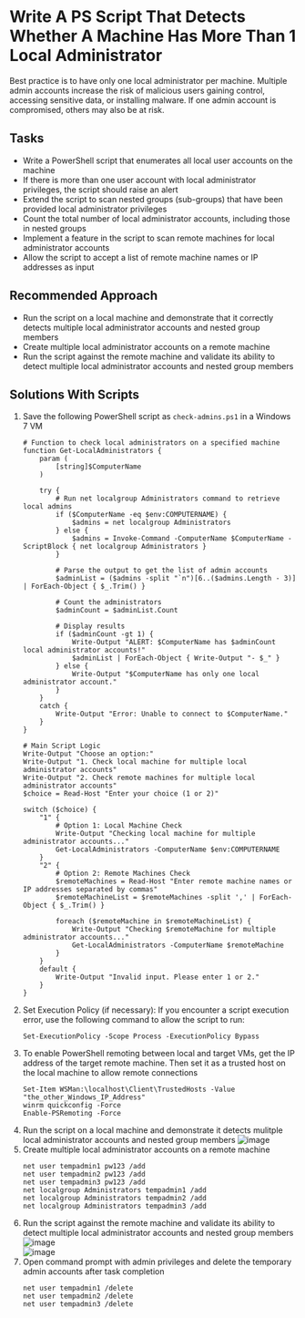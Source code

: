 # Write A PS Script That Detects Whether A Machine Has More Than 1 Local Administrator
Best practice is to have only one local administrator per machine. Multiple admin accounts increase the risk of malicious users gaining control, accessing sensitive data, or installing malware. If one admin account is compromised, others may also be at risk.



## Tasks
- Write a PowerShell script that enumerates all local user accounts on the machine
- If there is more than one user account with local administrator privileges, the script should raise an alert
- Extend the script to scan nested groups (sub-groups) that have been provided local administrator privileges
- Count the total number of local administrator accounts, including those in nested groups
- Implement a feature in the script to scan remote machines for local administrator accounts
- Allow the script to accept a list of remote machine names or IP addresses as input


## Recommended Approach
- Run the script on a local machine and demonstrate that it correctly detects multiple local administrator accounts and nested group members
- Create multiple local administrator accounts on a remote machine
- Run the script against the remote machine and validate its ability to detect multiple local administrator accounts and nested group members


## Solutions With Scripts
1. Save the following PowerShell script as `check-admins.ps1` in a Windows 7 VM
   ```
   # Function to check local administrators on a specified machine
   function Get-LocalAdministrators {
       param (
           [string]$ComputerName
       )
   
       try {
           # Run net localgroup Administrators command to retrieve local admins
           if ($ComputerName -eq $env:COMPUTERNAME) {
               $admins = net localgroup Administrators
           } else {
               $admins = Invoke-Command -ComputerName $ComputerName -ScriptBlock { net localgroup Administrators }
           }
   
           # Parse the output to get the list of admin accounts
           $adminList = ($admins -split "`n")[6..($admins.Length - 3)] | ForEach-Object { $_.Trim() }
   
           # Count the administrators
           $adminCount = $adminList.Count
   
           # Display results
           if ($adminCount -gt 1) {
               Write-Output "ALERT: $ComputerName has $adminCount local administrator accounts!"
               $adminList | ForEach-Object { Write-Output "- $_" }
           } else {
               Write-Output "$ComputerName has only one local administrator account."
           }
       }
       catch {
           Write-Output "Error: Unable to connect to $ComputerName."
       }
   }
   
   # Main Script Logic
   Write-Output "Choose an option:"
   Write-Output "1. Check local machine for multiple local administrator accounts"
   Write-Output "2. Check remote machines for multiple local administrator accounts"
   $choice = Read-Host "Enter your choice (1 or 2)"
   
   switch ($choice) {
       "1" {
           # Option 1: Local Machine Check
           Write-Output "Checking local machine for multiple administrator accounts..."
           Get-LocalAdministrators -ComputerName $env:COMPUTERNAME
       }
       "2" {
           # Option 2: Remote Machines Check
           $remoteMachines = Read-Host "Enter remote machine names or IP addresses separated by commas"
           $remoteMachineList = $remoteMachines -split ',' | ForEach-Object { $_.Trim() }
   
           foreach ($remoteMachine in $remoteMachineList) {
               Write-Output "Checking $remoteMachine for multiple administrator accounts..."
               Get-LocalAdministrators -ComputerName $remoteMachine
           }
       }
       default {
           Write-Output "Invalid input. Please enter 1 or 2."
       }
   }
   ```
2. Set Execution Policy (if necessary): If you encounter a script execution error, use the following command to allow the script to run:
   ```
   Set-ExecutionPolicy -Scope Process -ExecutionPolicy Bypass
   ```
3. To enable PowerShell remoting between local and target VMs, get the IP address of the target remote machine. Then set it as a trusted host on the local machine to allow remote connections
   ```
   Set-Item WSMan:\localhost\Client\TrustedHosts -Value "the_other_Windows_IP_Address"
   winrm quickconfig -Force
   Enable-PSRemoting -Force
   ```
4. Run the script on a local machine and demonstrate it detects mulitple local administrator accounts and nested group members
   ![image](https://github.com/user-attachments/assets/64cb6d6e-78f4-482f-9ea9-6d380c3fd232)
5. Create multiple local administrator accounts on a remote machine
   ```
   net user tempadmin1 pw123 /add
   net user tempadmin2 pw123 /add
   net user tempadmin3 pw123 /add
   net localgroup Administrators tempadmin1 /add
   net localgroup Administrators tempadmin2 /add
   net localgroup Administrators tempadmin3 /add
   ```
6. Run the script against the remote machine and validate its ability to detect multiple local administrator accounts and nested group members
   <br/>
   ![image](https://github.com/user-attachments/assets/96496877-e39d-427a-bccf-7179e8af2436)
   <br/>
   ![image](https://github.com/user-attachments/assets/be31ce80-5bd9-43f0-8f69-5c6ba97fa034)
7. Open command prompt with admin privileges and delete the temporary admin accounts after task completion
   ```
   net user tempadmin1 /delete
   net user tempadmin2 /delete
   net user tempadmin3 /delete
   ```
   
